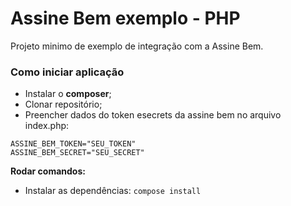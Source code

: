 # Assine Bem exemplo - PHP

Projeto minimo de exemplo de integração com a Assine Bem.

### Como iniciar aplicação
- Instalar o **composer**;
- Clonar repositório;
- Preencher dados do token esecrets da assine bem no arquivo index.php:

```
ASSINE_BEM_TOKEN="SEU_TOKEN"
ASSINE_BEM_SECRET="SEU_SECRET"
```

**Rodar comandos:**
- Instalar as dependências:
`compose install`
